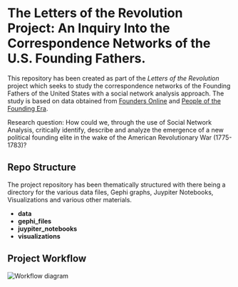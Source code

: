 # The Letters of the Revolution Project: An Inquiry Into the Correspondence Networks of the U.S. Founding Fathers.

This repository has been created as part of the *Letters of the Revolution* project which seeks to study the correspondence networks of the Founding Fathers of the United States with a social network analysis approach. The study is based on data obtained from [Founders Online](https://www.founders.archives.gov/) and [People of the Founding Era](https://pfe.rotunda.upress.virginia.edu/). 

Research question: How could we, through the use of Social Network Analysis, critically identify, describe and analyze the emergence of a new political founding elite in the wake of the American Revolutionary War (1775-1783)?

## Repo Structure

The project repository has been thematically structured with there being a directory for the various data files, Gephi graphs, Juypiter Notebooks, Visualizations and various other materials. 

- **data**
- **gephi_files**
- **juypiter_notebooks**
- **visualizations**

## Project Workflow

![Workflow diagram](https://imgur.com/a/2Juk5iS)
